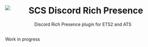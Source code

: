 <center>
<img align="left" src="https://cdn.discordapp.com/app-assets/529016610137309184/529052463643230211.png">
<h1>SCS Discord Rich Presence</h1>
Discord Rich Presence plugin for ETS2 and ATS
</center>
</br>

Work in progress